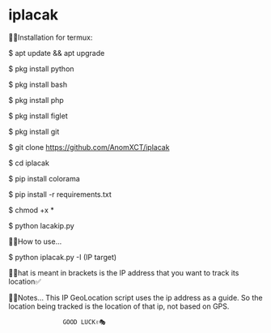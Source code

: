 # iplacak

🔗🔥Installation for termux:

$ apt update && apt upgrade

$ pkg install python

$ pkg install bash

$ pkg install php

$ pkg install figlet

$ pkg install git

$ git clone https://github.com/AnomXCT/iplacak

$ cd iplacak

$ pip install colorama

$ pip install -r requirements.txt

$ chmod +x *

$ python lacakip.py

🔗🔥How to use...

$ python iplacak.py -I (IP target)

🔗🔥hat is meant in brackets is the 
    IP address that you want to 
    track its location✅️

🔗🔥Notes...
   This IP GeoLocation script uses the ip address as a guide. 
   So the location being tracked is the location of that ip, 
   not based on GPS.

                   GOOD LUCK✌️🎭
   
    
    
